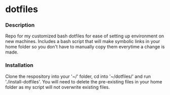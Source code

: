 # dotfiles

### Description
Repo for my customized bash dotfiles for ease of setting up environment on new machines. 
Includes a bash script that will make symbolic links in your home folder so you don't have to manually copy them everytime a change is made.

### Installation
Clone the respository into your '\~/' folder, cd into '\~/dotfiles/' and run './install-dotfiles'.
You will need to delete the pre-existing files in your home folder as my script will not overwrite existing files.

